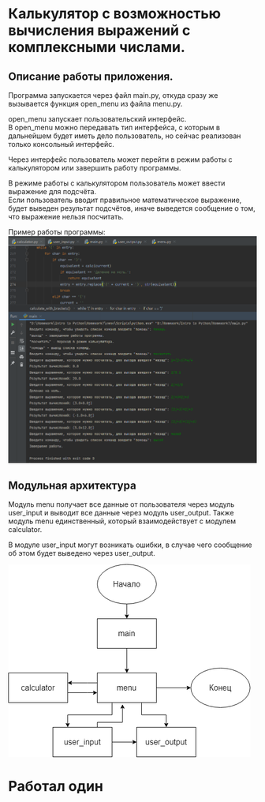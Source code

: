 # Калькулятор с возможностью вычисления выражений с комплексными числами.

## Описание работы приложения.

Программа запускается через файл main.py, откуда сразу же вызывается функция open&#95;menu из файла menu.py.

open&#95;menu запускает пользовательский интерфейс.  
В open&#95;menu можно передавать тип интерфейса, с которым в дальнейшем будет иметь дело пользователь,
но сейчас реализован только консольный интерфейс.

Через интерфейс пользователь может перейти в режим работы с калькулятором или завершить работу программы.

В режиме работы с калькулятором пользователь может ввести выражение для подсчёта.  
Если пользователь вводит правильное математическое выражение, будет выведен результат подсчётов, иначе выведется
сообщение о том, что выражение нельзя посчитать.

Пример работы программы:
![Картинка не загрузилась](./readme_assets/Homework7_working.png)

## Модульная архитектура

Модуль menu получает все данные от пользователя через модуль user&#95;input и выводит все данные 
через модуль user&#95;output. Также модуль menu единственный, который взаимодействует с модулем calculator.

В модуле user&#95;input могут возникать ошибки, в случае чего сообщение об этом будет выведено через user&#95;output.

![Картинка не загрузилась](./readme_assets/homework7_scheme.png)

# Работал один
